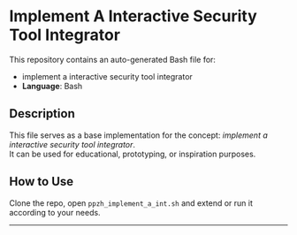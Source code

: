 # Implement A Interactive Security Tool Integrator

This repository contains an auto-generated Bash file for:

- implement a interactive security tool integrator
- **Language**: Bash

## Description

This file serves as a base implementation for the concept: *implement a interactive security tool integrator*.  
It can be used for educational, prototyping, or inspiration purposes.

## How to Use

Clone the repo, open `ppzh_implement_a_int.sh` and extend or run it according to your needs.

---


